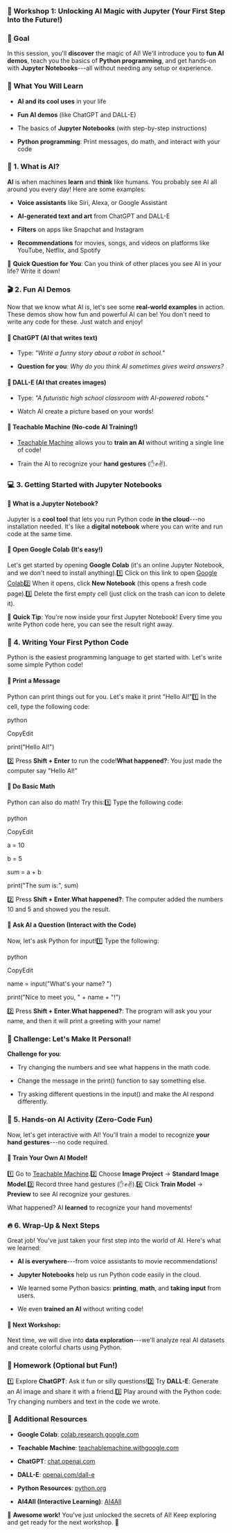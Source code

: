 ### **🚀 Workshop 1: Unlocking AI Magic with Jupyter (Your First Step Into the Future!)**

### **🎯 Goal**

In this session, you'll **discover** the magic of AI! We'll introduce you to **fun AI demos**, teach you the basics of **Python programming**, and get hands-on with **Jupyter Notebooks**---all without needing any setup or experience.

### **📌 What You Will Learn**

* **AI and its cool uses** in your life

* **Fun AI demos** (like ChatGPT and DALL-E)

* The basics of **Jupyter Notebooks** (with step-by-step instructions)

* **Python programming**: Print messages, do math, and interact with your code

### **📖 1. What is AI?**

**AI** is when machines **learn** and **think** like humans. You probably see AI all around you every day! Here are some examples:

* **Voice assistants** like Siri, Alexa, or Google Assistant

* **AI-generated text and art** from ChatGPT and DALL-E

* **Filters** on apps like Snapchat and Instagram

* **Recommendations** for movies, songs, and videos on platforms like YouTube, Netflix, and Spotify

🤔 **Quick Question for You**: Can you think of other places you see AI in your life? Write it down!

### **🎬 2. Fun AI Demos**

Now that we know what AI is, let's see some **real-world examples** in action. These demos show how fun and powerful AI can be! You don't need to write any code for these. Just watch and enjoy!

#### **🔹 ChatGPT (AI that writes text)**

* Type: _"Write a funny story about a robot in school."_

* **Question for you**: _Why do you think AI sometimes gives weird answers?_

#### **🔹 DALL-E (AI that creates images)**

* Type: _"A futuristic high school classroom with AI-powered robots."_

* Watch AI create a picture based on your words!

#### **🔹 Teachable Machine (No-code AI Training!)**

* [Teachable Machine](https://teachablemachine.withgoogle.com/) allows you to **train an AI** without writing a single line of code!

* Train the AI to recognize your **hand gestures** (✋✊✌️).

### **💻 3. Getting Started with Jupyter Notebooks**

#### **🔹 What is a Jupyter Notebook?**

Jupyter is a **cool tool** that lets you run Python code **in the cloud**---no installation needed. It's like a **digital notebook** where you can write and run code at the same time.

#### **🔹 Open Google Colab (It's easy!)**

Let's get started by opening **Google Colab** (it's an online Jupyter Notebook, and we don't need to install anything).1️⃣ Click on this link to open [Google Colab](https://colab.research.google.com/)2️⃣ When it opens, click **New Notebook** (this opens a fresh code page).3️⃣ Delete the first empty cell (just click on the trash can icon to delete it).

📌 **Quick Tip**: You're now inside your first Jupyter Notebook! Every time you write Python code here, you can see the result right away.

### **🐍 4. Writing Your First Python Code**

Python is the easiest programming language to get started with. Let's write some simple Python code!

#### **🔹 Print a Message**

Python can print things out for you. Let's make it print "Hello AI!"1️⃣ In the cell, type the following code:

python

CopyEdit

print("Hello AI!")

2️⃣ Press **Shift + Enter** to run the code!**What happened?**: You just made the computer say "Hello AI!"

#### **🔹 Do Basic Math**

Python can also do math! Try this:1️⃣ Type the following code:

python

CopyEdit

a = 10

b = 5

sum = a + b

print("The sum is:", sum)

2️⃣ Press **Shift + Enter**.**What happened?**: The computer added the numbers 10 and 5 and showed you the result.

#### **🔹 Ask AI a Question (Interact with the Code)**

Now, let's ask Python for input!1️⃣ Type the following:

python

CopyEdit

name = input("What's your name? ")

print("Nice to meet you, " + name + "!")

2️⃣ Press **Shift + Enter**.**What happened?**: The program will ask you your name, and then it will print a greeting with your name!

### **🚀 Challenge: Let's Make It Personal!**

**Challenge for you**:

* Try changing the numbers and see what happens in the math code.

* Change the message in the print() function to say something else.

* Try asking different questions in the input() and make the AI respond differently.

### **🎨 5. Hands-on AI Activity (Zero-Code Fun)**

Now, let's get interactive with AI! You'll train a model to recognize **your hand gestures**---no code required.

#### **🔹 Train Your Own AI Model!**

1️⃣ Go to [Teachable Machine](https://teachablemachine.withgoogle.com/).2️⃣ Choose **Image Project** → **Standard Image Model**.3️⃣ Record three hand gestures (✋✊✌️).4️⃣ Click **Train Model** → **Preview** to see AI recognize your gestures.

What happened? AI **learned** to recognize your hand movements!

### **🔥 6. Wrap-Up & Next Steps**

Great job! You've just taken your first step into the world of AI. Here's what we learned:

* **AI is everywhere**---from voice assistants to movie recommendations!

* **Jupyter Notebooks** help us run Python code easily in the cloud.

* We learned some Python basics: **printing**, **math**, and **taking input** from users.

* We even **trained an AI** without writing code!

#### **🚀 Next Workshop:**

Next time, we will dive into **data exploration**---we'll analyze real AI datasets and create colorful charts using Python.

### **📝 Homework (Optional but Fun!)**

1️⃣ Explore **ChatGPT**: Ask it fun or silly questions!2️⃣ Try **DALL-E**: Generate an AI image and share it with a friend.3️⃣ Play around with the Python code: Try changing numbers and text in the code we wrote.

### **🔗 Additional Resources**

* **Google Colab**: [colab.research.google.com](https://colab.research.google.com)

* **Teachable Machine**: [teachablemachine.withgoogle.com](https://teachablemachine.withgoogle.com)

* **ChatGPT**: [chat.openai.com](https://chat.openai.com)

* **DALL-E**: [openai.com/dall-e](https://openai.com/dall-e)

* **Python Resources**: [python.org](https://www.python.org)

* **AI4All (Interactive Learning)**: [AI4All](https://ai4all.org)

🎉 **Awesome work!** You've just unlocked the secrets of AI! Keep exploring and get ready for the next workshop. 🚀